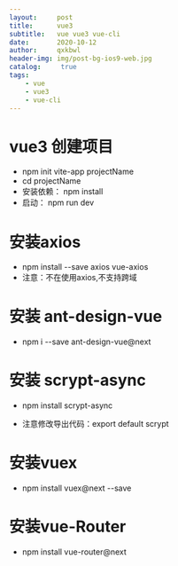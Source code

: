 ```yaml
---
layout:     post
title:      vue3
subtitle:   vue vue3 vue-cli
date:       2020-10-12
author:     qxkbwl
header-img: img/post-bg-ios9-web.jpg
catalog: 	 true
tags:
    - vue
    - vue3
    - vue-cli
---
```

>

# vue3 创建项目
+ npm init vite-app  projectName
+ cd projectName
+ 安装依赖： npm install 
+ 启动： npm run dev 
# 安装axios
+ npm install --save axios vue-axios
+ 注意：不在使用axios,不支持跨域
# 安装 ant-design-vue
+ npm i --save ant-design-vue@next
# 安装 scrypt-async
+ npm install scrypt-async
- 注意修改导出代码：export default scrypt
# 安装vuex
+ npm install vuex@next --save
# 安装vue-Router
+ npm install vue-router@next


